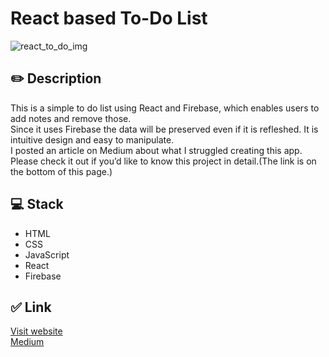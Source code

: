 # React based To-Do List

![react_to_do_img](https://marieotaki.com/static/media/react_note_demo.3abb604d.gif)

## ✏️ Description
This is a simple to do list using React and Firebase, which enables users to add notes and remove those. <br>
Since it uses Firebase the data will be preserved even if it is refleshed. It is intuitive design and easy to manipulate. <br>
I posted an article on Medium about what I struggled creating this app.<br> 
Please check it out if you’d like to know this project in detail.(The link is on the bottom of this page.)

## 💻 Stack
- HTML
- CSS
- JavaScript
- React
- Firebase

## ✅ Link
[Visit website](https://reactnote-93fb1.web.app/)<br>
[Medium](https://medium.com/@marieotaki/i-dont-know-what-react-exactly-is-although-i-ve-created-an-app-using-it-e0aaf7dcabc5)
